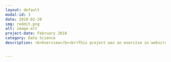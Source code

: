 ```yaml
---
layout: default
modal-id: 3
date: 2018-02-20
img: reddit.png
alt: image-alt
project-date: February 2018
category: Data Science
description: <b>Overview</b><br>This project was an exercise in webscraping and natural language processing and well as comparing random forests with other classifiers. The goal was to use data scraped from reddit to analyze drivers of user enagement, measured by number of comments. For this study, I classified the target into a binary variable &#8212 above or below median number of comments, with accuracy as the scoring metric.<br><br><b>Data</b><br>HTML data was scraped from reddit (http://www.reddit.com). The web scraper retrieved data from the 'front page' of reddit and all following pages (there are 20 following pages). HTML data was then processed into key variables through feature selection and put into a pandas dataframe. Lastly, feature engineering was performed on the titles of the posts.<br><br> <b>Key Insights</b> <br>Both the random forest and the logistic regression achieved accuracy scores in the low 70s, a certain improvement over the baseline of 50%. Part of the model tuning was the decision to include a countvectorizer. In this case, I do not believe the dataset has enough word data for the countvectorizer to be effective. For effective use of the countvectorizer, more data should be gathered, or the analysis should be performed on posts within a single subreddit (topic) where certain buzzwords and trends are more likely to exist.<br><br><b>Skills and Concepts Used</b><br>Pandas<br>SKLearn<br>BeautifulSoup<br>Regex<br>CountVectorizer<br>Feature Engineering<br>Random Forest<br>Logistic Regression<br><br> <a href="https://github.com/ccaspar/reddit_data"> Link to project on github </a>


---
```


